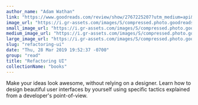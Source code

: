 ```yaml
---
author_name: "Adam Wathan"
link: "https://www.goodreads.com/review/show/2767225207?utm_medium=api&utm_source=rss"
image_url: "https://i.gr-assets.com/images/S/compressed.photo.goodreads.com/books/1544555766l/43190966._SX50_.jpg"
small_image_url: "https://i.gr-assets.com/images/S/compressed.photo.goodreads.com/books/1544555766l/43190966._SX50_.jpg"
medium_image_url: "https://i.gr-assets.com/images/S/compressed.photo.goodreads.com/books/1544555766l/43190966._SX98_.jpg"
large_image_url: "https://i.gr-assets.com/images/S/compressed.photo.goodreads.com/books/1544555766l/43190966._SX318_.jpg"
slug: "refactoring-ui"
date: "Thu, 28 Mar 2019 19:52:37 -0700"
group: "read"
title: "Refactoring UI"
collectionName: "books"
---
```

Make your ideas look awesome, without relying on a designer. Learn how to design beautiful user interfaces by yourself using specific tactics explained from a developer's point-of-view.